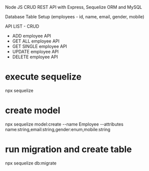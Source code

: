 Node JS CRUD REST API with Express, Sequelize ORM and MySQL

Database Table Setup (employees - id, name, email, gender, mobile)

API LIST - CRUD

- ADD employee API
- GET ALL employee API
- GET SINGLE employee API
- UPDATE employee API
- DELETE employee API

# execute sequelize

npx sequelize

# create model

npx sequelize model:create --name Employee --attributes name:string,email:string,gender:enum,mobile:string

# run migration and create table

npx sequelize db:migrate
